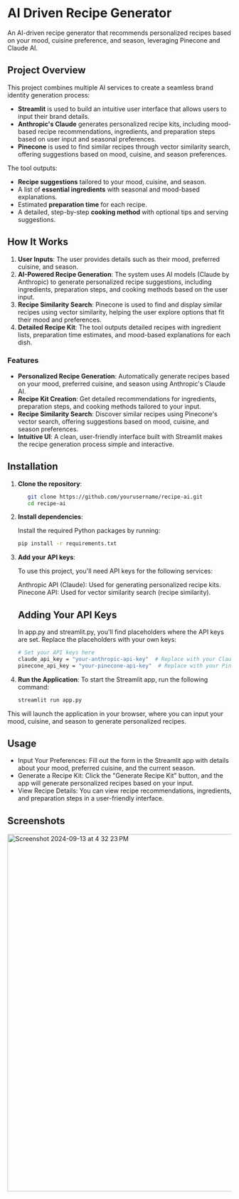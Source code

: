 # AI Driven Recipe Generator
An AI-driven recipe generator that recommends personalized recipes based on your mood, cuisine preference, and season, leveraging Pinecone and Claude AI.

## Project Overview
This project combines multiple AI services to create a seamless brand identity generation process:
- **Streamlit** is used to build an intuitive user interface that allows users to input their brand details.
- **Anthropic's Claude** generates personalized recipe kits, including mood-based recipe recommendations, ingredients, and preparation steps based on user input and seasonal preferences.
- **Pinecone**  is used to find similar recipes through vector similarity search, offering suggestions based on mood, cuisine, and season preferences.

The tool outputs:
- **Recipe suggestions** tailored to your mood, cuisine, and season.
- A list of **essential ingredients** with seasonal and mood-based explanations.
- Estimated **preparation time** for each recipe.
- A detailed, step-by-step **cooking method** with optional tips and serving suggestions.

## How It Works
1. **User Inputs**: The user provides details such as their mood, preferred cuisine, and season.
2. **AI-Powered Recipe Generation**: The system uses AI models (Claude by Anthropic) to generate personalized recipe suggestions, including ingredients, preparation steps, and cooking methods based on the user input.
3. **Recipe Similarity Search**: Pinecone is used to find and display similar recipes using vector similarity, helping the user explore options that fit their mood and preferences.
4. **Detailed Recipe Kit**: The tool outputs detailed recipes with ingredient lists, preparation time estimates, and mood-based explanations for each dish.

### Features
- **Personalized Recipe Generation**: Automatically generate recipes based on your mood, preferred cuisine, and season using Anthropic's Claude AI.
- **Recipe Kit Creation**: Get detailed recommendations for ingredients, preparation steps, and cooking methods tailored to your input.
- **Recipe Similarity Search**: Discover similar recipes using Pinecone's vector search, offering suggestions based on mood, cuisine, and season preferences.
- **Intuitive UI**: A clean, user-friendly interface built with Streamlit makes the recipe generation process simple and interactive.

## Installation
1. **Clone the repository**:

   ```bash
      git clone https://github.com/yourusername/recipe-ai.git
      cd recipe-ai

2. **Install dependencies**:

   Install the required Python packages by running:
   ```bash
   pip install -r requirements.txt

3. **Add your API keys**:

   To use this project, you'll need API keys for the following services:

   Anthropic API (Claude): Used for generating personalized recipe kits.
   Pinecone API: Used for vector similarity search (recipe similarity).

   ## Adding Your API Keys
   In app.py and streamlit.py, you'll find placeholders where the API keys are set. Replace the placeholders with your own keys:
   ```bash
   # Set your API keys here
   claude_api_key = "your-anthropic-api-key"  # Replace with your Claude API key
   pinecone_api_key = "your-pinecone-api-key"  # Replace with your Pinecone API key

4. **Run the Application**:
   To start the Streamlit app, run the following command:
   ```bash
   streamlit run app.py

This will launch the application in your browser, where you can input your mood, cuisine, and season to generate personalized recipes.

## Usage
- Input Your Preferences: Fill out the form in the Streamlit app with details about your mood, preferred cuisine, and the current season.
- Generate a Recipe Kit: Click the "Generate Recipe Kit" button, and the app will generate personalized recipes based on your input.
- View Recipe Details: You can view recipe recommendations, ingredients, and preparation steps in a user-friendly interface.

## Screenshots
<img width="804" alt="Screenshot 2024-09-13 at 4 32 23 PM" src="https://github.com/user-attachments/assets/9df142d9-bc23-4e43-b3e1-562153efaae9">

